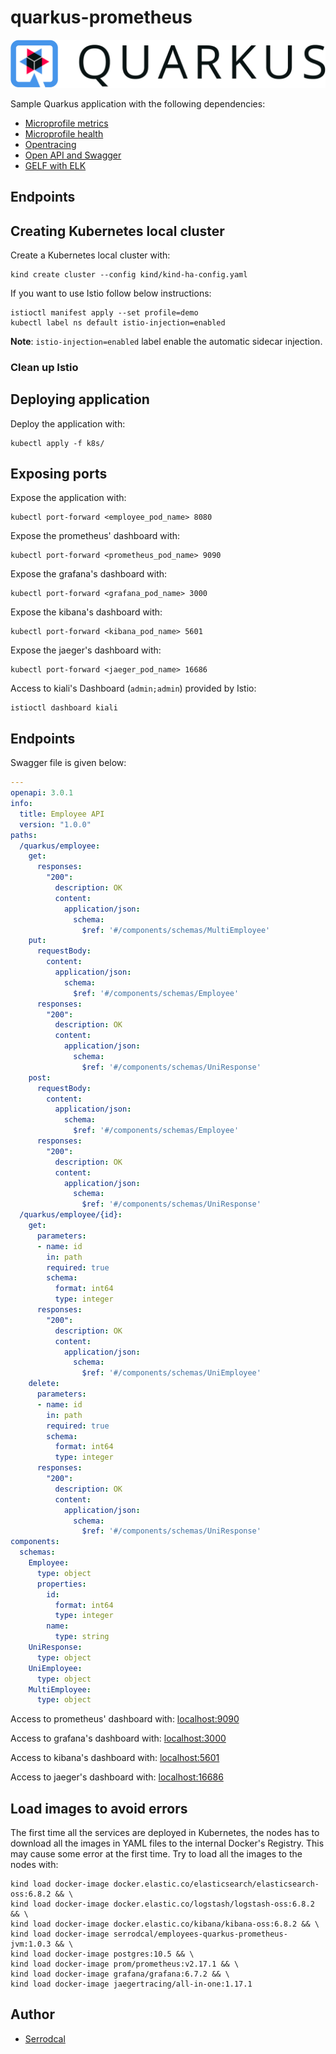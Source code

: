 # quarkus-prometheus

![](/img/quarkus.png)

Sample Quarkus application with the following dependencies:

* [Microprofile metrics](https://quarkus.io/guides/microprofile-metrics)
* [Microprofile health](https://quarkus.io/guides/microprofile-health)
* [Opentracing](https://quarkus.io/guides/opentracing)
* [Open API and Swagger](https://quarkus.io/guides/openapi-swaggerui)
* [GELF with ELK](https://quarkus.io/guides/centralized-log-management)

## Endpoints


## Creating Kubernetes local cluster

Create a Kubernetes local cluster with:
```
kind create cluster --config kind/kind-ha-config.yaml
```

If you want to use Istio follow below instructions:
```
istioctl manifest apply --set profile=demo
kubectl label ns default istio-injection=enabled
```

**Note**: `istio-injection=enabled` label enable the automatic sidecar injection.

### Clean up Istio



## Deploying application

Deploy the application with:
```
kubectl apply -f k8s/
```

## Exposing ports

Expose the application with:
```
kubectl port-forward <employee_pod_name> 8080
```

Expose the prometheus' dashboard with:
```
kubectl port-forward <prometheus_pod_name> 9090
```

Expose the grafana's dashboard with:
```
kubectl port-forward <grafana_pod_name> 3000
```

Expose the kibana's dashboard with:
```
kubectl port-forward <kibana_pod_name> 5601
```

Expose the jaeger's dashboard with:
```
kubectl port-forward <jaeger_pod_name> 16686
```

Access to kiali's Dashboard (`admin;admin`) provided by Istio:
```
istioctl dashboard kiali
```

## Endpoints

Swagger file is given below:
```yaml
---
openapi: 3.0.1
info:
  title: Employee API
  version: "1.0.0"
paths:
  /quarkus/employee:
    get:
      responses:
        "200":
          description: OK
          content:
            application/json:
              schema:
                $ref: '#/components/schemas/MultiEmployee'
    put:
      requestBody:
        content:
          application/json:
            schema:
              $ref: '#/components/schemas/Employee'
      responses:
        "200":
          description: OK
          content:
            application/json:
              schema:
                $ref: '#/components/schemas/UniResponse'
    post:
      requestBody:
        content:
          application/json:
            schema:
              $ref: '#/components/schemas/Employee'
      responses:
        "200":
          description: OK
          content:
            application/json:
              schema:
                $ref: '#/components/schemas/UniResponse'
  /quarkus/employee/{id}:
    get:
      parameters:
      - name: id
        in: path
        required: true
        schema:
          format: int64
          type: integer
      responses:
        "200":
          description: OK
          content:
            application/json:
              schema:
                $ref: '#/components/schemas/UniEmployee'
    delete:
      parameters:
      - name: id
        in: path
        required: true
        schema:
          format: int64
          type: integer
      responses:
        "200":
          description: OK
          content:
            application/json:
              schema:
                $ref: '#/components/schemas/UniResponse'
components:
  schemas:
    Employee:
      type: object
      properties:
        id:
          format: int64
          type: integer
        name:
          type: string
    UniResponse:
      type: object
    UniEmployee:
      type: object
    MultiEmployee:
      type: object
```

Access to prometheus' dashboard with: [localhost:9090](http:/localhost:9090)

Access to grafana's dashboard with: [localhost:3000](http:/localhost:3000)

Access to kibana's dashboard with: [localhost:5601](http://localhost:5601)

Access to jaeger's dashboard with: [localhost:16686](http://localhost:16686)

## Load images to avoid errors

The first time all the services are deployed in Kubernetes, the nodes has to
download all the images in YAML files to the internal Docker's Registry. This may
cause some error at the first time. Try to load all the images to the nodes with:
```
kind load docker-image docker.elastic.co/elasticsearch/elasticsearch-oss:6.8.2 && \
kind load docker-image docker.elastic.co/logstash/logstash-oss:6.8.2 && \
kind load docker-image docker.elastic.co/kibana/kibana-oss:6.8.2 && \
kind load docker-image serrodcal/employees-quarkus-prometheus-jvm:1.0.3 && \
kind load docker-image postgres:10.5 && \
kind load docker-image prom/prometheus:v2.17.1 && \
kind load docker-image grafana/grafana:6.7.2 && \
kind load docker-image jaegertracing/all-in-one:1.17.1
```

## Author

* [Serrodcal](https://github.com/serrodcal)
